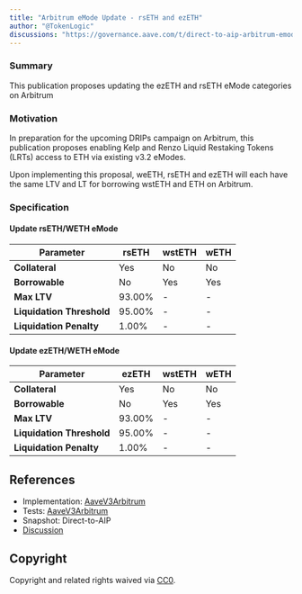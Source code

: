 ```yaml
---
title: "Arbitrum eMode Update - rsETH and ezETH"
author: "@TokenLogic"
discussions: "https://governance.aave.com/t/direct-to-aip-arbitrum-emode-update-rseth-and-ezeth/22731"
---
```


### Summary

This publication proposes updating the ezETH and rsETH eMode categories on Arbitrum

### Motivation

In preparation for the upcoming DRIPs campaign on Arbitrum, this publication proposes enabling Kelp and Renzo Liquid Restaking Tokens (LRTs) access to ETH via existing v3.2 eModes.

Upon implementing this proposal, weETH, rsETH and ezETH will each have the same LTV and LT for borrowing wstETH and ETH on Arbitrum.

### Specification

#### Update rsETH/WETH eMode

| Parameter                 | rsETH  | wstETH | wETH |
| ------------------------- | ------ | ------ | ---- |
| **Collateral**            | Yes    | No     | No   |
| **Borrowable**            | No     | Yes    | Yes  |
| **Max LTV**               | 93.00% | -      | -    |
| **Liquidation Threshold** | 95.00% | -      | -    |
| **Liquidation Penalty**   | 1.00%  | -      | -    |

#### Update ezETH/WETH eMode

| Parameter                 | ezETH  | wstETH | wETH |
| ------------------------- | ------ | ------ | ---- |
| **Collateral**            | Yes    | No     | No   |
| **Borrowable**            | No     | Yes    | Yes  |
| **Max LTV**               | 93.00% | -      | -    |
| **Liquidation Threshold** | 95.00% | -      | -    |
| **Liquidation Penalty**   | 1.00%  | -      | -    |

## References

- Implementation: [AaveV3Arbitrum](https://github.com/bgd-labs/aave-proposals-v3/blob/main/src/20250805_AaveV3Arbitrum_ArbitrumEModeUpdateRsETHAndEzETH/AaveV3Arbitrum_ArbitrumEModeUpdateRsETHAndEzETH_20250805.sol)
- Tests: [AaveV3Arbitrum](https://github.com/bgd-labs/aave-proposals-v3/blob/main/src/20250805_AaveV3Arbitrum_ArbitrumEModeUpdateRsETHAndEzETH/AaveV3Arbitrum_ArbitrumEModeUpdateRsETHAndEzETH_20250805.t.sol)
- Snapshot: Direct-to-AIP
- [Discussion](https://governance.aave.com/t/direct-to-aip-arbitrum-emode-update-rseth-and-ezeth/22731)

## Copyright

Copyright and related rights waived via [CC0](https://creativecommons.org/publicdomain/zero/1.0/).
